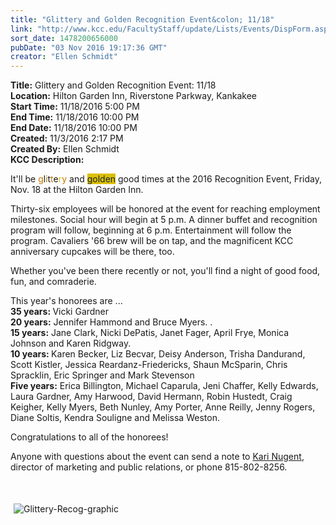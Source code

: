```yaml
---
title: "Glittery and Golden Recognition Event&colon; 11/18"
link: "http://www.kcc.edu/FacultyStaff/update/Lists/Events/DispForm.aspx?ID=976"
sort_date: 1478200656000
pubDate: "03 Nov 2016 19:17:36 GMT"
creator: "Ellen Schmidt"
---
```


<div><b>Title:</b> Glittery and Golden Recognition Event: 11/18</div>
<div><b>Location:</b> Hilton Garden Inn, Riverstone Parkway, Kankakee</div>
<div><b>Start Time:</b> 11/18/2016 5:00 PM</div>
<div><b>End Time:</b> 11/18/2016 10:00 PM</div>
<div><b>End Date:</b> 11/18/2016 10:00 PM</div>
<div><b>Created:</b> 11/3/2016 2:17 PM</div>
<div><b>Created By:</b> Ellen Schmidt</div>
<div><b>KCC Description:</b> <div class="ExternalClassAA8326AE6D77469E89B7EE1BA65ED567"><p>​It'll be <span style="color:#c27801">g</span>l<span style="color:#927f03">i</span>t<span style="color:#c27801">t</span>e<span style="color:#dbbf05">r</span><span style="color:#c27801">y</span> and <span style="color:#182738;background-color:#dbbf05">g</span><span style="color:#182738;background-color:#dbbf05">olden</span> good times at the 2016 Recognition Event, Friday, Nov. 18 at the Hilton Garden Inn.</p>
<p>Thirty-six employees will be honored at the event for reaching employment milestones. Social hour will begin at 5 p.m. A dinner buffet and recognition program will follow, beginning at 6 p.m. Entertainment will follow the program. Cavaliers '66 brew will be on tap, and the magnificent KCC anniversary cupcakes will be there, too.</p>
<p>Whether you've been there recently or not, you'll find a night of good food, fun, and comraderie. </p>
<p>This year's honorees are ... <br /><strong>35 years: </strong>Vicki Gardner<br /><strong>20 years:</strong> Jennifer Hammond and Bruce Myers. .<br /><strong>15 years:</strong> Jane Clark, Nicki DePatis, Janet Fager, April Frye, Monica Johnson and Karen Ridgway.<br /><strong>10 years: </strong>Karen Becker, Liz Becvar, Deisy Anderson, Trisha Dandurand, Scott Kistler, Jessica Reardanz-Friedericks, Shaun McSparin, Chris Spracklin, Eric Springer and Mark Stevenson<br /><strong>Five years:</strong> Erica Billington, Michael Caparula, Jeni Chaffer, Kelly Edwards, Laura Gardner, Amy Harwood, David Hermann, Robin Hustedt, Craig Keigher, Kelly Myers, Beth Nunley, Amy Porter, Anne Reilly, Jenny Rogers, Diane Soltis, Kendra Souligne and Melissa Weston.</p>
<p>Congratulations to all of the honorees!</p>
<p>Anyone with questions about the event can send a note to <a href="mailto:knugent@kcc.edu">Kari Nugent</a>, director of marketing and public relations, or phone 815-802-8256.</p>
<p> </p>
<p><img alt="Glittery-Recog-graphic" src="/FacultyStaff/update/Documents/recog.jpg" style="margin:5px" /><br /><br /></p></div></div>
